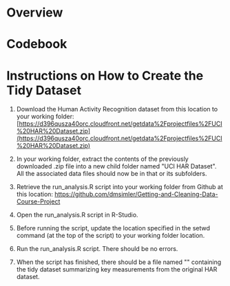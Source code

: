 # Overview

# Codebook

# Instructions on How to Create the Tidy Dataset
1) Download the Human Activity Recognition dataset from this location to your working folder:
       [https://d396qusza40orc.cloudfront.net/getdata%2Fprojectfiles%2FUCI%20HAR%20Dataset.zip](https://d396qusza40orc.cloudfront.net/getdata%2Fprojectfiles%2FUCI%20HAR%20Dataset.zip)
    
2) In your working folder, extract the contents of the previously downloaded .zip file into a new child folder named "UCI HAR Dataset".  All the associated data files should now be in that or its subfolders.

3) Retrieve the run_analysis.R script into your working folder from Github at this location:
    https://github.com/dmsimler/Getting-and-Cleaning-Data-Course-Project

4) Open the run_analysis.R script in R-Studio.

5) Before running the script, update the location specified in the setwd command (at the top of the script) to your working folder location.

6) Run the run_analysis.R script.  There should be no errors.

7) When the script has finished, there should be a file named "" containing the tidy dataset summarizing key measurements from the original HAR dataset.  